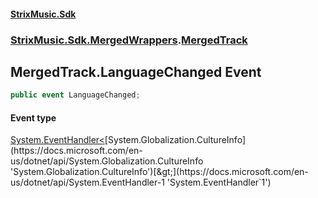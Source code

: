 #### [StrixMusic.Sdk](./index.md 'index')
### [StrixMusic.Sdk.MergedWrappers](./StrixMusic-Sdk-MergedWrappers.md 'StrixMusic.Sdk.MergedWrappers').[MergedTrack](./StrixMusic-Sdk-MergedWrappers-MergedTrack.md 'StrixMusic.Sdk.MergedWrappers.MergedTrack')
## MergedTrack.LanguageChanged Event
```csharp
public event LanguageChanged;
```
#### Event type
[System.EventHandler&lt;](https://docs.microsoft.com/en-us/dotnet/api/System.EventHandler-1 'System.EventHandler`1')[System.Globalization.CultureInfo](https://docs.microsoft.com/en-us/dotnet/api/System.Globalization.CultureInfo 'System.Globalization.CultureInfo')[&gt;](https://docs.microsoft.com/en-us/dotnet/api/System.EventHandler-1 'System.EventHandler`1')
